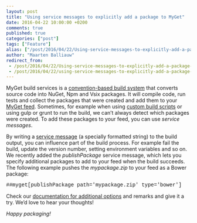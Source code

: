 ```yaml
---
layout: post
title: "Using service messages to explicitly add a package to MyGet"
date: 2016-04-22 10:00:00 +0200
comments: true
published: true
categories: ["post"]
tags: ["Feature"]
alias: ["/post/2016/04/22/Using-service-messages-to-explicitly-add-a-package-to-MyGet.aspx", "/post/2016/04/22/using-service-messages-to-explicitly-add-a-package-to-myget.aspx"]
author: "Maarten Balliauw"
redirect_from:
 - /post/2016/04/22/Using-service-messages-to-explicitly-add-a-package-to-MyGet.aspx.html
 - /post/2016/04/22/using-service-messages-to-explicitly-add-a-package-to-myget.aspx.html
---
```


<p>MyGet build services is a <a href="https://docs.myget.org/docs/reference/build-services">convention-based build system</a> that converts source code into NuGet, Npm and Vsix packages. It will compile code, run tests and collect the packages that were created and add them to your <a href="http://www.myget.org">MyGet feed</a>. Sometimes, for example when using <a href="https://docs.myget.org/docs/reference/build-services#The_Build_Process">custom build scripts</a> or using gulp or grunt to run the build, we can’t always detect which packages were created. To add these packages to your feed, you can use <em>service messages</em>. </p> <p>By writing a <a href="https://docs.myget.org/docs/reference/build-services#Service_Messages">service message</a> (a specially formatted string) to the build output, you can influence part of the build process. For example fail the build, update the version number, setting environment variables and so on. We recently added the <em>publishPackage</em> service message, which lets you specify additional packages to add to your feed when the build succeeds. The following example pushes the <em>mypackage.zip</em> to your feed as a Bower package:</p> <p><font face="Courier New">##myget[publishPackage path='mypackage.zip' type='bower']</font></p> <p>Check our <a href="https://docs.myget.org/docs/reference/build-services#Service_Messages">documentation for additional options</a> and remarks and give it a try. We’d love to hear your thoughts!</p> <p><em>Happy packaging!</em></p>

